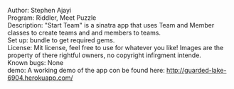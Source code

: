 Author: Stephen Ajayi<br />
Program: Riddler, Meet Puzzle<br />
Description: "Start Team" is a sinatra app that uses Team and Member classes to create teams and and members to teams.<br />
Set up: bundle to get required gems.<br />
License: Mit license, feel free to use for whatever you like! Images are the property of there rightful owners, no copyright infirgment intende.<br /> 
Known bugs: None<br />
demo: A working demo of the app con be found here: http://guarded-lake-6904.herokuapp.com/<br />